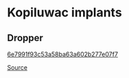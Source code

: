 # Kopiluwac implants

## Dropper
[6e7991f93c53a58ba63a602b277e07f7](https://www.virustotal.com/gui/file/2299ff9c7e5995333691f3e68373ebbb036aa619acd61cbea6c5210490699bb6/detection)  

[Source](https://securelist.com/kopiluwak-a-new-javascript-payload-from-turla/77429/)
